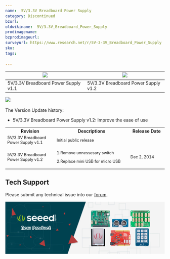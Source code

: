 ```yaml
---
name:  5V/3.3V Breadboard Power Supply‏‎
category: Discontinued
bzurl:
oldwikiname:  5V/3.3V_Breadboard_Power_Supply‏‎
prodimagename:
bzprodimageurl:
surveyurl: https://www.research.net/r/5V-3-3V_Breadboard_Power_Supply
sku:
tags:

---
```


|![](https://files.seeedstudio.com/wiki/5V-3.3V_Breadboard_Power_Supply/img/Supply.jpg)|![](https://files.seeedstudio.com/wiki/5V-3.3V_Breadboard_Power_Supply/img/5VAnd3.3V_Breadboard_Power_Supply_v1.2.jpg)|
|---|---|
|5V/3.3V Breadboard Power Supply v1.1|5V/3.3V Breadboard Power Supply v1.2|


<p style=":center"><a href="https://www.seeedstudio.com/5V-3.3V-Breadboard-Power-Supply-p-566.html" target="_blank"><img src="https://files.seeedstudio.com/wiki/Seeed-WiKi/docs/images/300px-Get_One_Now_Banner-ragular.png)" /></a></p>


The Version Update history:

* 5V/3.3V Breadboard Power Supply v1.2: Improve the ease of use

<table >
<tr>
<th> Revision
</th>
<th> Descriptions
</th>
<th> Release Date
</th></tr>
<tr style="font-size: 90%">
<td width="300px"> 5V/3.3V Breadboard Power Supply v1.1
</td>
<td width="500px"> Initial public release
</td>
<td width="200px">
</td></tr>
<tr style="font-size: 90%">
<td> 5V/3.3V Breadboard Power Supply v1.2
</td>
<td>

1.Remove unnessesary switch

2.Replace mini USB for micro USB
</td>
<td> Dec 2, 2014
</td></tr></table>

## Tech Support
Please submit any technical issue into our [forum](http://forum.seeedstudio.com/). <br /><p style="text-align:center"><a href="https://www.seeedstudio.com/act-4.html?utm_source=wiki&utm_medium=wikibanner&utm_campaign=newproducts" target="_blank"><img src="https://github.com/SeeedDocument/Wiki_Banner/raw/master/new_product.jpg" /></a></p>